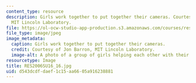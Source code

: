 ```yaml
---
content_type: resource
description: Girls work together to put together their cameras. Courtesy of Jon Barron,
  MIT Lincoln Laboratory.
file: https://ol-ocw-studio-app-production.s3.amazonaws.com/courses/res-2-006-girls-who-build-cameras-summer-2016/d543dcdfdaef1c15aa6605a916238881_RES2006SU16_16.jpg
file_type: image/jpeg
image_metadata:
  caption: Girls work together to put together their cameras.
  credit: Courtesy of Jon Barron, MIT Lincoln Laboratory.
  image-alt: A photo of a group of girls helping each other with their camera builds.
resourcetype: Image
title: RES2006SU16_16.jpg
uid: d543dcdf-daef-1c15-aa66-05a916238881
---
```

